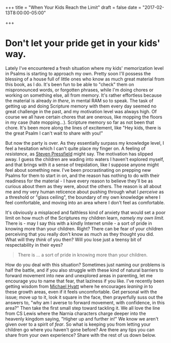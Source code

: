 +++
title = "When Your Kids Reach the Limit"
draft = false
date = "2017-02-13T8:00:00-05:00"

+++

# Don't let your pride get in your kids' way.

Lately I've encountered a fresh situation where my kids' memorization level in Psalms is starting to approach my own.  Pretty soon I'll possess the blessing of a house full of little ones who know as much great material from this book, as I do.  It's been fun to be able to "check" them on mispronounced words, or forgotten phrases, while I'm doing chores or working on something else, all from memory.  It's rather effortless because the material is already *in there*, in mental RAM so to speak. The task of getting up and doing Scripture memory with them every day seemed no great challenge in the past, and my motivation level was always high.  Of course we all have certain chores that are onerous, like mopping the floors in my case (hate mopping...).  Scripture memory so far as not been that chore.  It's been more along the lines of excitement, like "Hey kids, there is the great Psalm I can't wait to share with you!"

But now the party is  over.  As they essentially surpass my knowledge level, I feel a hesitation which I can't quite place my finger on.  A feeling of *resistance*, as [Steven Pressfield](https://www.amazon.com/Do-Work-Overcome-Resistance-Your/dp/1936891379) might say.  The motivation has slipped away.  I guess the children are wading into waters I haven't explored myself, and that brings with it a sense of trepidation, like I suppose anyone might feel about something new.  I've been procrastinating on prepping new Psalms for them to start in on, and the reason has nothing to do with their readiness for the material - I have every reason to believe they'll be as curious about them as they were, about the others.  The reason is all about me and my very human reticence about pushing through what I *perceive* as a threshold or "glass ceiling", the boundary of my own knowledge where I feel comfortable, and moving into an area where I don't feel as comfortable.

It's obviously a misplaced and faithless kind of anxiety that would set a poor limit on how much of the Scriptures my children learn, *namely my own limit.*  There is - may I say this with a kindly Internet smile - a sort of pride in knowing more than your children.  Right?  There can be fear of your children perceiving that you really don't know as much as they thought you did.  What will they *think* of you then?  Will you lose just a teensy bit of respectability in their eyes?

> There is ... a sort of pride in knowing more than your children.

How do you deal with this situation?  Sometimes just naming our problems is half the battle, and if you also struggle with these kind of natural barriers to forward movement into new and unexplored areas in parenting, let me encourage you to name that fear, that laziness if you like.   I've recently been getting wisdom from [Michael Hyatt](https://michaelhyatt.com/two-postures-toward-change.html) where he encourages *leaning in* to these growth areas, even if it feels uncomfortable.  Get personal with the issue; move up to it, look it square in the face, then prayerfully suss out the answers to, "why am I averse to forward movement, with confidence, in this area?"  Then take the first small step toward tackling it.  We all love the line from CS Lewis where the Narnia characters charge deeper into the heavenly kingdom saying, "Higher up and further in!"  We know we aren't given over to a spirit of *fear*.  So what is keeping you from letting your children go where you haven't gone before?  Are there any tips you can share from your own experience?  Share with the rest of us down below.